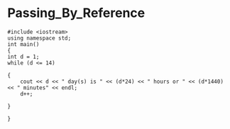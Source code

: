 # Passing_By_Reference

    #include <iostream>
    using namespace std;
    int main()
    {
    int d = 1;
    while (d <= 14)

    {
        cout << d << " day(s) is " << (d*24) << " hours or " << (d*1440) << " minutes" << endl;
        d++;
    
    }

    }

